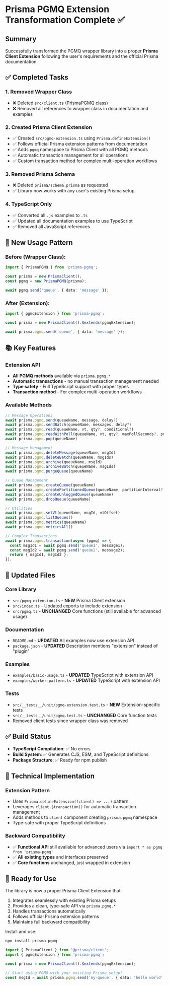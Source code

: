 # Prisma PGMQ Extension Transformation Complete ✅

## Summary

Successfully transformed the PGMQ wrapper library into a proper **Prisma Client Extension** following the user's requirements and the official Prisma documentation.

## ✅ Completed Tasks

### 1. **Removed Wrapper Class** 
- ❌ Deleted `src/client.ts` (PrismaPGMQ class)
- ❌ Removed all references to wrapper class in documentation and examples

### 2. **Created Prisma Client Extension**
- ✅ Created `src/pgmq-extension.ts` using `Prisma.defineExtension()`
- ✅ Follows official Prisma extension patterns from documentation
- ✅ Adds `pgmq` namespace to Prisma Client with all PGMQ methods
- ✅ Automatic transaction management for all operations
- ✅ Custom transaction method for complex multi-operation workflows

### 3. **Removed Prisma Schema**
- ❌ Deleted `prisma/schema.prisma` as requested
- ✅ Library now works with any user's existing Prisma setup

### 4. **TypeScript Only**
- ✅ Converted all `.js` examples to `.ts`
- ✅ Updated all documentation examples to use TypeScript
- ✅ Removed all JavaScript references

## 🚀 New Usage Pattern

### Before (Wrapper Class):
```typescript
import { PrismaPGMQ } from 'prisma-pgmq';

const prisma = new PrismaClient();
const pgmq = new PrismaPGMQ(prisma);

await pgmq.send('queue', { data: 'message' });
```

### After (Extension):
```typescript
import { pgmqExtension } from 'prisma-pgmq';

const prisma = new PrismaClient().$extends(pgmqExtension);

await prisma.pgmq.send('queue', { data: 'message' });
```

## 📚 Key Features

### Extension API
- **All PGMQ methods** available via `prisma.pgmq.*`
- **Automatic transactions** - no manual transaction management needed
- **Type safety** - Full TypeScript support with proper types
- **Transaction method** - For complex multi-operation workflows

### Available Methods
```typescript
// Message Operations
await prisma.pgmq.send(queueName, message, delay?)
await prisma.pgmq.sendBatch(queueName, messages, delay?)
await prisma.pgmq.read(queueName, vt, qty?, conditional?)
await prisma.pgmq.readWithPoll(queueName, vt, qty?, maxPollSeconds?, pollIntervalMs?, conditional?)
await prisma.pgmq.pop(queueName)

// Message Management
await prisma.pgmq.deleteMessage(queueName, msgId)
await prisma.pgmq.deleteBatch(queueName, msgIds)
await prisma.pgmq.archive(queueName, msgId)
await prisma.pgmq.archiveBatch(queueName, msgIds)
await prisma.pgmq.purgeQueue(queueName)

// Queue Management
await prisma.pgmq.createQueue(queueName)
await prisma.pgmq.createPartitionedQueue(queueName, partitionInterval?, retentionInterval?)
await prisma.pgmq.createUnloggedQueue(queueName)
await prisma.pgmq.dropQueue(queueName)

// Utilities
await prisma.pgmq.setVt(queueName, msgId, vtOffset)
await prisma.pgmq.listQueues()
await prisma.pgmq.metrics(queueName)
await prisma.pgmq.metricsAll()

// Complex Transactions
await prisma.pgmq.transaction(async (pgmq) => {
  const msgId1 = await pgmq.send('queue1', message1);
  const msgId2 = await pgmq.send('queue2', message2);
  return { msgId1, msgId2 };
});
```

## 📁 Updated Files

### Core Library
- `src/pgmq-extension.ts` - **NEW** Prisma Client extension
- `src/index.ts` - Updated exports to include extension
- `src/pgmq.ts` - **UNCHANGED** Core functions (still available for advanced usage)

### Documentation
- `README.md` - **UPDATED** All examples now use extension API
- `package.json` - **UPDATED** Description mentions "extension" instead of "plugin"

### Examples
- `examples/basic-usage.ts` - **UPDATED** TypeScript with extension API
- `examples/worker-pattern.ts` - **UPDATED** TypeScript with extension API

### Tests
- `src/__tests__/unit/pgmq-extension.test.ts` - **NEW** Extension-specific tests
- `src/__tests__/unit/pgmq.test.ts` - **UNCHANGED** Core function tests
- Removed client tests since wrapper class was removed

## ✅ Build Status

- **TypeScript Compilation**: ✅ No errors
- **Build System**: ✅ Generates CJS, ESM, and TypeScript definitions
- **Package Structure**: ✅ Ready for npm publish

## 🎯 Technical Implementation

### Extension Pattern
- Uses `Prisma.defineExtension((client) => ...)` pattern
- Leverages `client.$transaction()` for automatic transaction management
- Adds methods to `client` component creating `prisma.pgmq` namespace
- Type-safe with proper TypeScript definitions

### Backward Compatibility
- ✅ **Functional API** still available for advanced users via `import * as pgmq from 'prisma-pgmq'`
- ✅ **All existing types** and interfaces preserved
- ✅ **Core functions** unchanged, just wrapped in extension

## 🚀 Ready for Use

The library is now a proper Prisma Client Extension that:
1. Integrates seamlessly with existing Prisma setups
2. Provides a clean, type-safe API via `prisma.pgmq.*`
3. Handles transactions automatically
4. Follows official Prisma extension patterns
5. Maintains full backward compatibility

Install and use:
```bash
npm install prisma-pgmq
```

```typescript
import { PrismaClient } from '@prisma/client';
import { pgmqExtension } from 'prisma-pgmq';

const prisma = new PrismaClient().$extends(pgmqExtension);

// Start using PGMQ with your existing Prisma setup!
const msgId = await prisma.pgmq.send('my-queue', { data: 'hello world' });
```